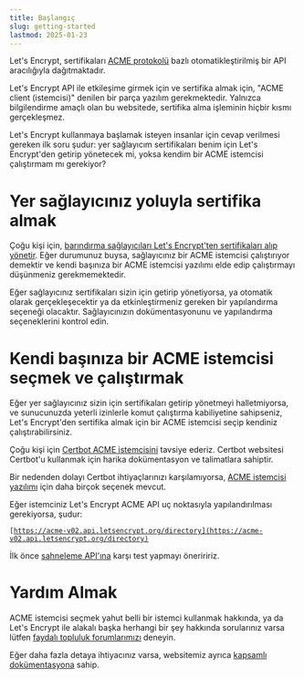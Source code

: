 ```yaml
---
title: Başlangıç
slug: getting-started
lastmod: 2025-01-23
---
```


Let's Encrypt, sertifikaları [ACME protokolü](https://en.wikipedia.org/wiki/Automatic_Certificate_Management_Environment) bazlı otomatikleştirilmiş bir API aracılığıyla dağıtmaktadır.

Let's Encrypt API ile etkileşime girmek için ve sertifika almak için, "ACME client (istemcisi)" denilen bir parça yazılım gerekmektedir. Yalnızca bilgilendirme amaçlı olan bu websitede, sertifika alma işleminin hiçbir kısmı gerçekleşmez.

Let's Encrypt kullanmaya başlamak isteyen insanlar için cevap verilmesi gereken ilk soru şudur: yer sağlayıcım sertifikaları benim için Let's Encrypt'den getirip yönetecek mi, yoksa kendim bir ACME istemcisi çalıştırmam mı gerekiyor?

# Yer sağlayıcınız yoluyla sertifika almak

Çoğu kişi için, [barındırma sağlayıcıları Let's Encrypt'ten sertifikaları alıp yönetir](https://certbot.eff.org/hosting_providers). Eğer durumunuz buysa, sağlayıcınız bir ACME istemcisi çalıştırıyor demektir ve kendi başınıza bir ACME istemcisi yazılımı elde edip çalıştırmayı düşünmeniz gerekmemektedir.

Eğer sağlayıcınız sertifikaları sizin için getirip yönetiyorsa, ya otomatik olarak gerçekleşecektir ya da etkinleştirmeniz gereken bir yapılandırma seçeneği olacaktır. Sağlayıcınızın dokümentasyonunu ve yapılandırma seçeneklerini kontrol edin.

# Kendi başınıza bir ACME istemcisi seçmek ve çalıştırmak

Eğer yer sağlayıcınız sizin için sertifikaları getirip yönetmeyi halletmiyorsa, ve sunucunuzda yeterli izinlerle komut çalıştırma kabiliyetine sahipseniz, Let's Encrypt'den sertifika almak için bir ACME istemcisi seçip kendiniz çalıştırabilirsiniz.

Çoğu kişi için [Certbot ACME istemcisini](https://certbot.eff.org/) tavsiye ederiz. Certbot websitesi Certbot'u kullanmak için harika dokümentasyon ve talimatlara sahiptir.

Bir nedenden dolayı Certbot ihtiyaçlarınızı karşılamıyorsa, [ACME istemcisi yazılımı](/docs/client-options/) için daha birçok seçenek mevcut.

Eğer istemciniz Let's Encrypt ACME API uç noktasıyla yapılandırılması gerekiyorsa, şudur:

<code>[https://acme-v02.api.letsencrypt.org/directory](https://acme-v02.api.letsencrypt.org/directory)</code>

İlk önce [sahneleme API'ına](/docs/staging-environment/) karşı test yapmayı öneriririz.

# Yardım Almak

ACME istemcisi seçmek yahut belli bir istemci kullanmak hakkında, ya da Let's Encrypt ile alakalı başka herhangi bir şey hakkında sorularınız varsa lütfen [faydalı topluluk forumlarımızı](https://community.letsencrypt.org/) deneyin.

Eğer daha fazla detaya ihtiyacınız varsa, websitemiz ayrıca [kapsamlı dokümentasyona](/docs/) sahip.
